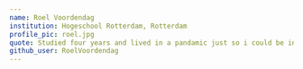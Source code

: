 ```yaml
---
name: Roel Voordendag
institution: Hogeschool Rotterdam, Rotterdam
profile_pic: roel.jpg
quote: Studied four years and lived in a pandamic just so i could be in githubs yearbook
github_user: RoelVoordendag
---
```


